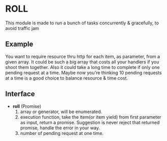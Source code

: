 ROLL
=
This module is made to run a bunch of tasks concurrently & gracefully, to avoid traffic jam

Example
-
You want to require resource thru http for each item, as parameter, from a given array. It could be such a big array that costs all your handlers if you shoot them together. Also it could take a long time to complete if only one pending request at a time.
Maybe now you're thinking 10 pending requests at a time is a good choice to balance resource & time cost.

Interface
-
* **roll** (Promise)
    1. array or generator, will be enumerated.
    2. execution function, take the item(or item yield) from first parameter as input, return a promise. Suggestion is never reject that returned promise, handle the error in your way.
	3. number of pending request at one time.
	